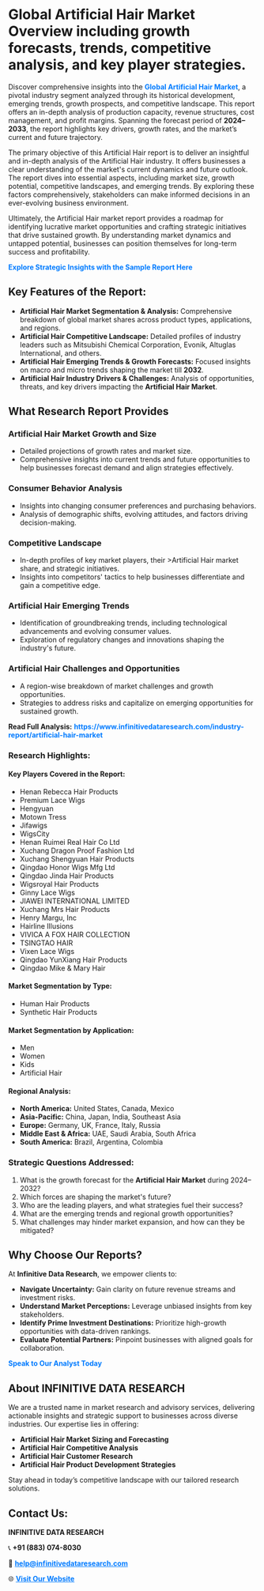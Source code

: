 <h1>Global Artificial Hair Market Overview including growth forecasts, trends, competitive analysis, and key player strategies.</h1>
<p>
Discover comprehensive insights into the 
<a href="https://www.infinitivedataresearch.com/industry-report/artificial-hair-market" rel="dofollow" style="color: #007BFF; text-decoration: none;"><strong>Global Artificial Hair Market</strong></a>, a pivotal industry segment analyzed through its historical development, emerging trends, growth prospects, and competitive landscape. This report offers an in-depth analysis of production capacity, revenue structures, cost management, and profit margins. Spanning the forecast period of <strong>2024–2033</strong>, the report highlights key drivers, growth rates, and the market’s current and future trajectory.
</p>
<p>
The primary objective of this Artificial Hair report is to deliver an insightful and in-depth analysis of the Artificial Hair industry. It offers businesses a clear understanding of the market's current dynamics and future outlook. The report dives into essential aspects, including market size, growth potential, competitive landscapes, and emerging trends. By exploring these factors comprehensively, stakeholders can make informed decisions in an ever-evolving business environment.
</p>
<p>
Ultimately, the Artificial Hair market report provides a roadmap for identifying lucrative market opportunities and crafting strategic initiatives that drive sustained growth. By understanding market dynamics and untapped potential, businesses can position themselves for long-term success and profitability.
</p>
<p>
<a href="https://www.infinitivedataresearch.com/request-sample/reportId=102370" style="color: #007BFF; text-decoration: none;"><strong>Explore Strategic Insights with the Sample Report Here</strong></a>
</p>

<h2>Key Features of the Report:</h2>
<ul>
<li><strong>Artificial Hair Market Segmentation & Analysis:</strong> Comprehensive breakdown of global market shares across product types, applications, and regions.</li>
<li><strong>Artificial Hair Competitive Landscape:</strong> Detailed profiles of industry leaders such as Mitsubishi Chemical Corporation, Evonik, Altuglas International, and others.</li>
<li><strong>Artificial Hair Emerging Trends & Growth Forecasts:</strong> Focused insights on macro and micro trends shaping the market till <strong>2032</strong>.</li>
<li><strong>Artificial Hair Industry Drivers & Challenges:</strong> Analysis of opportunities, threats, and key drivers impacting the <strong>Artificial Hair Market</strong>.</li>
</ul>

<h2>What Research Report Provides</h2>
<h3>Artificial Hair Market Growth and Size</h3>
<ul>
<li>Detailed projections of growth rates and market size.</li>
<li>Comprehensive insights into current trends and future opportunities to help businesses forecast demand and align strategies effectively.</li>
</ul>

<h3>Consumer Behavior Analysis</h3>
<ul>
<li>Insights into changing consumer preferences and purchasing behaviors.</li>
<li>Analysis of demographic shifts, evolving attitudes, and factors driving decision-making.</li>
</ul>

<h3>Competitive Landscape</h3>
<ul>
<li>In-depth profiles of key market players, their >Artificial Hair market share, and strategic initiatives.</li>
<li>Insights into competitors' tactics to help businesses differentiate and gain a competitive edge.</li>
</ul>

<h3>Artificial Hair Emerging Trends</h3>
<ul>
<li>Identification of groundbreaking trends, including technological advancements and evolving consumer values.</li>
<li>Exploration of regulatory changes and innovations shaping the industry's future.</li>
</ul>

<h3>Artificial Hair Challenges and Opportunities</h3>
<ul>
<li>A region-wise breakdown of market challenges and growth opportunities.</li>
<li>Strategies to address risks and capitalize on emerging opportunities for sustained growth.</li>
</ul>
<p><strong>Read Full Analysis:</strong> <a href="https://www.infinitivedataresearch.com/industry-report/artificial-hair-market" rel="dofollow" style="color: #007BFF; text-decoration: none;"><strong>https://www.infinitivedataresearch.com/industry-report/artificial-hair-market</strong></a></p>
<h3>Research Highlights:</h3>
<h4>Key Players Covered in the Report:</h4>
<ul><li>Henan Rebecca Hair Products</li><li>Premium Lace Wigs</li><li>Hengyuan</li><li>Motown Tress</li><li>Jifawigs</li><li>WigsCity</li><li>Henan Ruimei Real Hair Co Ltd</li><li>Xuchang Dragon Proof Fashion Ltd</li><li>Xuchang Shengyuan Hair Products</li><li>Qingdao Honor Wigs Mfg Ltd</li><li>Qingdao Jinda Hair Products</li><li>Wigsroyal Hair Products</li><li>Ginny Lace Wigs</li><li>JIAWEI INTERNATIONAL LIMITED</li><li>Xuchang Mrs Hair Products</li><li>Henry Margu, Inc</li><li>Hairline Illusions</li><li>VIVICA A FOX HAIR COLLECTION</li><li>TSINGTAO HAIR</li><li>Vixen Lace Wigs</li><li>Qingdao YunXiang Hair Products</li><li>Qingdao Mike &amp; Mary Hair</li></ul>
<h4>Market Segmentation by Type:</h4>
<ul><li>Human Hair Products</li><li>Synthetic Hair Products</li></ul>
<h4>Market Segmentation by Application:</h4>
<ul><li>Men</li><li>Women</li><li>Kids</li><li>Artificial Hair</li></ul>

<h4>Regional Analysis:</h4>
<ul>
<li><strong>North America:</strong> United States, Canada, Mexico</li>
<li><strong>Asia-Pacific:</strong> China, Japan, India, Southeast Asia</li>
<li><strong>Europe:</strong> Germany, UK, France, Italy, Russia</li>
<li><strong>Middle East & Africa:</strong> UAE, Saudi Arabia, South Africa</li>
<li><strong>South America:</strong> Brazil, Argentina, Colombia</li>
</ul>

<h3>Strategic Questions Addressed:</h3>
<ol>
<li>What is the growth forecast for the <strong>Artificial Hair Market</strong> during 2024–2032?</li>
<li>Which forces are shaping the market's future?</li>
<li>Who are the leading players, and what strategies fuel their success?</li>
<li>What are the emerging trends and regional growth opportunities?</li>
<li>What challenges may hinder market expansion, and how can they be mitigated?</li>
</ol>

<h2>Why Choose Our Reports?</h2>
<p>At <strong>Infinitive Data Research</strong>, we empower clients to:</p>
<ul>
<li><strong>Navigate Uncertainty:</strong> Gain clarity on future revenue streams and investment risks.</li>
<li><strong>Understand Market Perceptions:</strong> Leverage unbiased insights from key stakeholders.</li>
<li><strong>Identify Prime Investment Destinations:</strong> Prioritize high-growth opportunities with data-driven rankings.</li>
<li><strong>Evaluate Potential Partners:</strong> Pinpoint businesses with aligned goals for collaboration.</li>
</ul>
<p><a href="https://www.infinitivedataresearch.com/industry-report/artificial-hair-market" rel="dofollow" style="color: #007BFF; text-decoration: none;"><strong>Speak to Our Analyst Today</strong></a></p>

<h2>About INFINITIVE DATA RESEARCH</h2>
<p>We are a trusted name in market research and advisory services, delivering actionable insights and strategic support to businesses across diverse industries. Our expertise lies in offering:</p>
<ul>
<li><strong>Artificial Hair Market Sizing and Forecasting</strong></li>
<li><strong>Artificial Hair Competitive Analysis</strong></li>
<li><strong>Artificial Hair Customer Research</strong></li>
<li><strong>Artificial Hair Product Development Strategies</strong></li>
</ul>
<p>Stay ahead in today’s competitive landscape with our tailored research solutions.</p>

<h2>Contact Us:</h2>
<p><strong>INFINITIVE DATA RESEARCH</strong></p>
<p>📞 <strong>+91 (883) 074-8030</strong></p>
<p>📧 <strong><a href="mailto:help@infinitivedataresearch.com" style="color: #007BFF;">help@infinitivedataresearch.com</a></strong></p>
<p>🌐 <strong><a href="https://www.infinitivedataresearch.com" rel="dofollow" style="color: #007BFF;">Visit Our Website</a></strong></p>